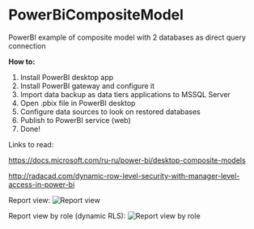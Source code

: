 # PowerBiCompositeModel
PowerBI example of composite model with 2 databases as direct query connection

**How to:**
1) Install PowerBI desktop app
2) Install PowerBI gateway and configure it
3) Import data backup as data tiers applications to MSSQL Server
4) Open .pbix file in PowerBI desktop
5) Configure data sources to look on restored databases
6) Publish to PowerBI service (web)
7) Done!

Links to read: 

https://docs.microsoft.com/ru-ru/power-bi/desktop-composite-models

http://radacad.com/dynamic-row-level-security-with-manager-level-access-in-power-bi

Report view: 
![Report view][report-view]

Report view by role (dynamic RLS): 
![Report view by role][report-view-by-role]

[report-view]: http://joxi.ru/v29agaMI30XX32.jpg
[report-view-by-role]: http://joxi.ru/V2V4w4yUxgNM3r.jpg
